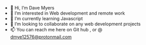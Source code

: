 - 👋 Hi, I’m Dave Myers
- 👀 I’m interested in Web development and remote work
- 🌱 I’m currently learning Javascript
- 💞️ I’m looking to collaborate on any web development projects
- 📫 You can reach me here on Git hub , or @ dmye12576@protonmail.com

<!---
dmye12576/dmye12576 is a ✨ special ✨ repository because its `README.md` (this file) appears on your GitHub profile.
You can click the Preview link to take a look at your changes.
--->
